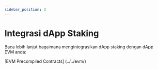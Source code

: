 ```yaml
---
sidebar_position: 3
---
```


# Integrasi dApp Staking

Baca lebih lanjut bagaimana mengintegrasikan dApp staking dengan dApp EVM anda:

[EVM Precompiled Contracts] (../../evm/)
